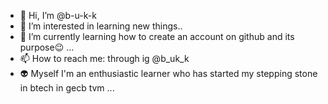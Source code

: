 - 👋 Hi, I’m @b-u-k-k
- 👀 I’m interested in learning new things..
- 🌱 I’m currently learning how to create an account on github and its purpose😉 ...
- 📫 How to reach me: through ig @b_uk_k
- 👽 Myself I'm an enthusiastic learner who has started my stepping stone in btech in gecb tvm ...

<!---
b-u-k-k/b-u-k-k is a ✨ special ✨ repository because its `README.md` (this file) appears on your GitHub profile.
You can click the Preview link to take a look at your changes.
--->
